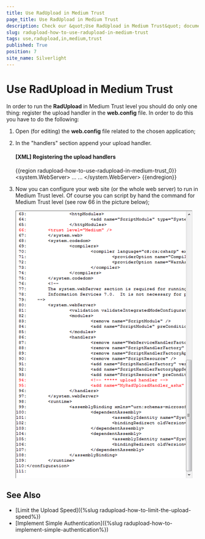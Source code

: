 ```yaml
---
title: Use RadUpload in Medium Trust
page_title: Use RadUpload in Medium Trust
description: Check our &quot;Use RadUpload in Medium Trust&quot; documentation article for the RadUpload {{ site.framework_name }} control.
slug: radupload-how-to-use-radupload-in-medium-trust
tags: use,radupload,in,medium,trust
published: True
position: 7
site_name: Silverlight
---
```


# Use RadUpload in Medium Trust

In order to run the __RadUpload__ in Medium Trust level you should do only one thing: register the upload handler in the __web.config__ file. In order to do this you have to do the following:

1. Open (for editing) the __web.config__ file related to the chosen application; 

2. In the "handlers" section append your upload handler.

	#### __[XML] Registering the upload handlers__
	{{region radupload-how-to-use-radupload-in-medium-trust_0}}
		<system.WebServer>
			<handlers>
				<add name="MyRadUploadHandler_ashx" 
					 path="MyRadUploadHandler.ashx" 
					 verb="*" 
					 type="Telerik.Windows.RadUploadHandler" />
				...
			</handlers>
			...
		</system.WebServer>
	{{endregion}}

3. Now you can configure your web site (or the whole web server) to run in Medium Trust level. Of course you can script by hand the command for Medium Trust level (see row 66 in the picture below);

	![{{ site.framework_name }} RadUpload in Medium Trust Command Script](images/RadUpload_How_To_Medium_Trust_01.png)

## See Also  
 * [Limit the Upload Speed]({%slug radupload-how-to-limit-the-upload-speed%})
 * [Implement Simple Authentication]({%slug radupload-how-to-implement-simple-authentication%})
